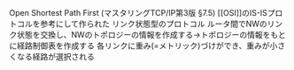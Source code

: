 Open Shortest Path First (マスタリングTCP/IP第3版 §7.5)
[[OSI]]のIS-ISプロトコルを参考にして作られた
リンク状態型のプロトコル
ルータ間でNWのリンク状態を交換し、NWのトポロジーの情報を作成する→トポロジーの情報をもとに経路制御表を作成する
各リンクに重み(=メトリック)づけができ、重みが小さくなる経路が選択される
